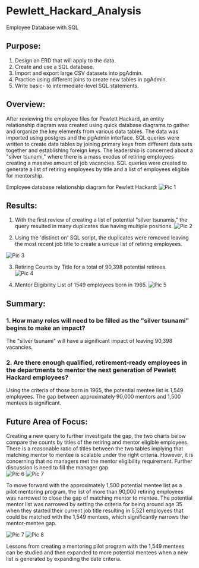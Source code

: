 # Pewlett_Hackard_Analysis
Employee Database with SQL

## Purpose: 
1. Design an ERD that will apply to the data.
2. Create and use a SQL database.
3. Import and export large CSV datasets into pgAdmin.
4. Practice using different joins to create new tables in pgAdmin.
5. Write basic- to intermediate-level SQL statements.

## Overview: 

After reviewing the employee files for Pewlett Hackard, an entity relationship diagram was created using quick database diagrams to gather and organize the key elements from various data tables.  The data was imported using postgres and the pgAdmin interface.  SQL queries were written to create data tables by joining primary keys from different data sets together and establishing foreign keys.  The leadership is concerned about a "silver tsunami," where there is a mass exodus of retiring employees creating a massive amount of job vacancies.  SQL queries were created to generate a list of retiring employees by title and a list of employees eligible for mentorship.    

Employee database relationship diagram for Pewlett Hackard:
![Pic 1](https://github.com/Baylex/Pewlett_Hackard_Analysis/blob/main/Analysis_Projects/HP_Analysis/Challenge_Documents/EmployeeDB.png)

## Results: 

1. With the first review of creating a list of potential "silver tsunamis," the query resulted in many duplicates due having multiple positions.
![Pic 2](https://github.com/Baylex/Pewlett_Hackard_Analysis/blob/main/Analysis_Projects/HP_Analysis/Challenge_Documents/duplicates_titles_pic.PNG)

2. Using the 'distinct on' SQL script, the duplicates were removed leaving the most recent job title to create a unique list of retiring employees.  

![Pic 3](https://github.com/Baylex/Pewlett_Hackard_Analysis/blob/main/Analysis_Projects/HP_Analysis/Challenge_Documents/unique_titles_pic.PNG)

3. Retiring Counts by Title for a total of 90,398 potential retirees.  
![Pic 4](https://github.com/Baylex/Pewlett_Hackard_Analysis/blob/main/Analysis_Projects/HP_Analysis/Challenge_Documents/Retiring_count_titles.PNG) 


4. Mentor Eligibility List of 1549 employees born in 1965.
![Pic 5](https://github.com/Baylex/Pewlett_Hackard_Analysis/blob/main/Analysis_Projects/HP_Analysis/Challenge_Documents/mentor_list.PNG)

## Summary: 
### 1. How many roles will need to be filled as the "silver tsunami" begins to make an impact?

The "silver tsunami" will have a significant impact of leaving 90,398 vacancies.  

### 2. Are there enough qualified, retirement-ready employees in the departments to mentor the next generation of Pewlett Hackard employees?

Using the criteria of those born in 1965, the potential mentee list is 1,549 employees.  The gap between approximately 90,000 mentors and 1,500 mentees is significant.  

## Future Area of Focus:
Creating a new query to further investigate the gap, the two charts below compare the counts by titles of the retiring and mentor eligible employees.  There is a reasonable ratio of titles between the two tables implying that matching mentor to mentee is scalable under the right criteria.  However, it is concerning that no managers met the mentor eligibility requirement.  Further discussion is need to fill the manager gap.  
![Pic 6](https://github.com/Baylex/Pewlett_Hackard_Analysis/blob/main/Analysis_Projects/HP_Analysis/Challenge_Documents/Retiring_count_titles.PNG) ![Pic 7](https://github.com/Baylex/Pewlett_Hackard_Analysis/blob/main/Analysis_Projects/HP_Analysis/Challenge_Documents/mentee_counts.PNG)

To move forward with the approximately 1,500 potential mentee list as a pilot mentoring program, the list of more than 90,000 retiring employees was narrowed to close the gap of matching mentor to mentee.  The potential mentor list was narrowed by setting the criteria for being around age 35 when they started their current job title resulting in 5,521 employees that could be matched with the 1,549 mentees, which significantly narrows the mentor-mentee gap.

![Pic 7](https://github.com/Baylex/Pewlett_Hackard_Analysis/blob/main/Analysis_Projects/HP_Analysis/Challenge_Documents/narrow_retiring_mentor_list.PNG)
![Pic 8](https://github.com/Baylex/Pewlett_Hackard_Analysis/blob/main/Analysis_Projects/HP_Analysis/Challenge_Documents/mentee_counts.PNG)

Lessons from creating a mentoring pilot program with the 1,549 mentees can be studied and then expanded to more potential mentees when a new list is generated by expanding the date criteria.
